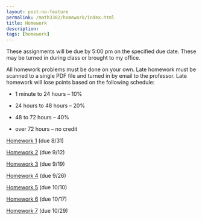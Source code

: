 ```yaml
---
layout: post-no-feature
permalink: /math3302/homework/index.html
title: Homework
description: 
tags: [homework]
---
```



These assignments will be due by 5:00 pm on the specified due date. These may be
turned in during class or brought to my office. 

All homework problems must be done on your own. Late homework
must be scanned to a single PDF file and turned in by email to the professor. Late homework will lose points based
on the following schedule:

* 1 minute to 24 hours – 10%

* 24 hours to 48 hours – 20%

* 48 to 72 hours – 40%

* over 72 hours – no credit



<a href="/assets/homework1.pdf">Homework 1</a> (due 8/31)

<a href="/assets/homework2.pdf">Homework 2</a> (due 9/12)

<a href="/assets/homework3.pdf">Homework 3</a> (due 9/19)

<a href="/assets/homework4.pdf">Homework 4</a> (due 9/26)

<a href="/assets/homework5.pdf">Homework 5</a> (due 10/10)

<a href="/assets/homework6.pdf">Homework 6</a> (due 10/17)

<a href="/assets/homework7.pdf">Homework 7</a> (due 10/29)





